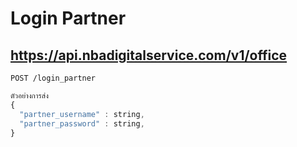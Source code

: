 # Login Partner

## https://api.nbadigitalservice.com/v1/office

```http
POST /login_partner
```

```javascript
ตัวอย่างการส่ง
{
  "partner_username" : string,
  "partner_password" : string,
}
```
